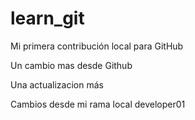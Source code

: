 # learn_git

Mi primera contribución local para GitHub

Un cambio mas desde Github

Una actualizacion más

Cambios desde mi rama local developer01